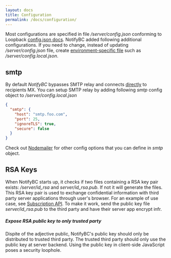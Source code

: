 ```yaml
---
layout: docs
title: Configuration
permalink: /docs/configuration/
---
```

Most configurations are specified in file */server/config.json* conforming to Loopback [config.json docs](https://docs.strongloop.com/display/public/LB/config.json). NotifyBC added following additional configurations. If you need to change, instead of updating */server/config.json* file, create [environment-specific file](https://docs.strongloop.com/display/public/LB/config.json#config.json-Environment-specificsettings) such as */server/config.local.json*.  

## smtp
By default *NotifyBC* bypasses SMTP relay and connects [directly](https://github.com/nodemailer/nodemailer#set-up-smtp) to recipients MX. You can setup SMTP relay by adding following *smtp* config object to */server/config.local.json*

```json
{
  "smtp": {
    "host": "smtp.foo.com",
    "port": 25,
    "ignoreTLS": true,
    "secure": false
  }
}
```
Check out [Nodemailer](https://github.com/nodemailer/nodemailer#set-up-smtp) for other config options that you can define in *smtp* object.

## RSA Keys
When NotifyBC starts up, it checks if two files containing a RSA key pair exists: */server/id_rsa* and *server/id_rsa.pub*. If not it will generate the files. This RSA key pair is used to exchange confidential information with third party server applications through user's browser. For an example of use case, see [Subscription API](../api-subscription/). To make it work, send the public key file *server/id_rsa.pub* to the third party and have their server app encrypt infr. 

<div class="note warning">
  <h5>Expose RSA public key to only trusted party</h5>
  <p>Dispite of the adjective public, NotifyBC's public key should only be distributed to trusted third party. The trusted third party should only use the public key at server backend. Using the public key in client-side JavaScript poses a security loophole.</p>
</div>
